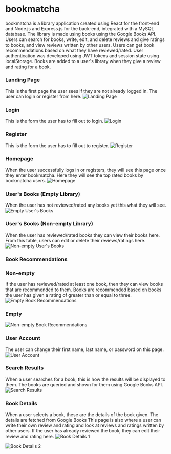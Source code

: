 # bookmatcha

bookmatcha is a library application created using React for the front-end and Node.js and Express.js for the back-end, integrated with a MySQL database.
The library is made using books using the Google Books API. Users can search for books, write, edit, and delete reviews and give ratings to books, and view reviews written by other users. Users can get book recommendations based on what they have reviewed/rated.
User authentication was developed using JWT tokens and session state using localStorage. Books are added to a user's library when they give a review and rating for a book.

### Landing Page
This is the first page the user sees if they are not already logged in.
The user can login or register from here.
![Landing Page](Images/landingpage.png)

### Login
This is the form the user has to fill out to login.
![Login](Images/login.png)

### Register
This is the form the user has to fill out to register.
![Register](Images/register.png)

### Homepage 
When the user successfully logs in or registers, they will see this page once they enter bookmatcha.
Here they will see the top rated books by bookmatcha users.
![Homepage](Images/homepage.png)

### User's Books (Empty Library)
When the user has not reviewed/rated any books yet this what they will see.
![Empty User's Books](Images/emptyuserbooks.png)

### User's Books (Non-empty Library)
When the user has reviewed/rated books they can view their books here.
From this table, users can edit or delete their reviews/ratings here.
![Non-empty User's Books](Images/nonemptyuserbooks.png)

### Book Recommendations
### Non-empty 
If the user has reviewed/rated at least one book, then they can view books that are recommended to them.
Books are recommended based on books the user has given a rating of greater than or equal to three.
![Empty Book Recommendations](Images/nonemptybookrecommendations.png)
### Empty
![Non-empty Book Recommendations](Images/emptybookrecommendations.png)


### User Account
The user can change their first name, last name, or password on this page.
![User Account](Images/useraccount.png)

### Search Results
When a user searches for a book, this is how the results will be displayed to them.
The books are queried and shown for them using Google Books API.
![Search Results](Images/searchresults.png)

### Book Details
When a user selects a book, these are the details of the book given. The details are fetched from Google Books This page is also where a user can write their own review and rating and look at reviews and ratings written by other users. If the user has already reviewed the book, they can edit their review and rating here.
![Book Details 1](Images/bookdetails1.png)

![Book Details 2](Images/bookdetails2.png)
